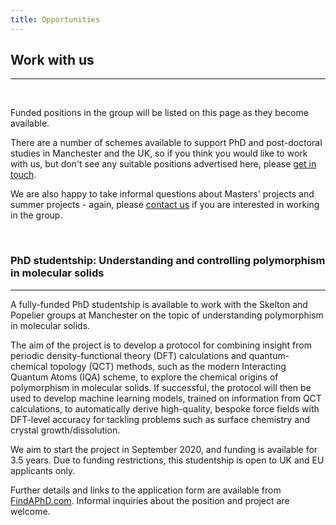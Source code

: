 ```yaml
---
title: Opportunities
---
```


## Work with us
---------------

<br>

Funded positions in the group will be listed on this page as they become available.

There are a number of schemes available to support PhD and post-doctoral studies in Manchester and the UK, so if you think you would like to work with us, but don't see any suitable positions advertised here, please [get in touch](./contact.html).

We are also happy to take informal questions about Masters' projects and summer projects - again, please [contact us](./contact.html) if you are interested in working in the group.

<br>

### PhD studentship: Understanding and controlling polymorphism in molecular solids
-------------------------------------------------------------------------------

A fully-funded PhD studentship is available to work with the Skelton and Popelier groups at Manchester on the topic of understanding polymorphism in molecular solids.

The aim of the project is to develop a protocol for combining insight from periodic density-functional theory (DFT) calculations and quantum-chemical topology (QCT) methods, such as the modern Interacting Quantum Atoms (IQA) scheme, to explore the chemical origins of polymorphism in molecular solids.
If successful, the protocol will then be used to develop machine learning models, trained on information from QCT calculations, to automatically derive high-quality, bespoke force fields with DFT-level accuracy for tackling problems such as surface chemistry and crystal growth/dissolution.

We aim to start the project in September 2020, and funding is available for 3.5 years.
Due to funding restrictions, this studentship is open to UK and EU applicants only.

Further details and links to the application form are available from [FindAPhD.com](https://www.findaphd.com/phds/project/understanding-and-controlling-polymorphism-in-molecular-solids/?p117811).
Informal inquiries about the position and project are welcome.
